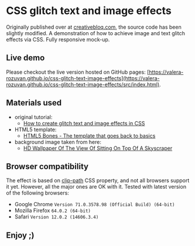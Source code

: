 # CSS glitch text and image effects

Originally published over at [creativebloq.com](https://www.creativebloq.com/), the source code has
been slightly modified. A demonstration of how to achieve image and text glitch effects via CSS.
Fully responsive mock-up.

## Live demo

Please checkout the live version hosted on GitHub pages:
[https://valera-rozuvan.github.io/css-glitch-text-image-effects](https://valera-rozuvan.github.io/css-glitch-text-image-effects/src/index.html).

## Materials used

- original tutorial:
  - [How to create glitch text and image effects in CSS](https://www.creativebloq.com/how-to/how-to-create-glitch-text-and-image-effects-in-css)
- HTML5 template:
  - [HTML5 Bones - The template that goes back to basics](https://github.com/iandevlin/html5bones)
- background image taken from here:
  - [HD Wallpaper Of The View Of Sitting On Top Of A Skyscraper](https://paperpull.com/hd-wallpaper-of-the-view-of-sitting-on-top-of-a-skyscraper/)

## Browser compatibility

The effect is based on [clip-path](https://developer.mozilla.org/en-US/docs/Web/CSS/clip-path) CSS
property, and not all browsers support it yet. However, all the major ones are OK with it. Tested
with latest version of the following browsers:

- Google Chrome `Version 71.0.3578.98 (Official Build) (64-bit)`
- Mozilla Firefox `64.0.2 (64-bit)`
- Safari `Version 12.0.2 (14606.3.4)`

## Enjoy ;)
